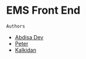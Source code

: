 # EMS Front End

```Authors``` 
  * [Abdisa Dev](https://github.com/abdisaDev)
  * [Peter](https://github.com/abdisaDev)
  * [Kalkidan](https://github.com/abdisaDev)
